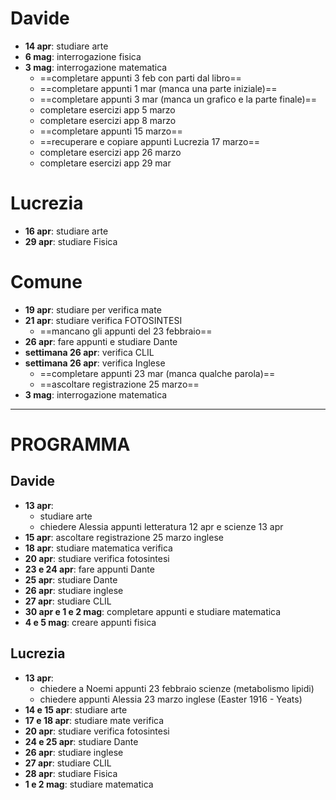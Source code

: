 # Davide
- **14 apr**: studiare arte
- **6 mag**: interrogazione fisica
- **3 mag**: interrogazione matematica
  - ==completare appunti 3 feb con parti dal libro==
  - ==completare appunti 1 mar (manca una parte iniziale)==
  - ==completare appunti 3 mar (manca un grafico e la parte finale)==
  - completare esercizi app 5 marzo
  - completare esercizi app 8 marzo
  - ==completare appunti 15 marzo==
  - ==recuperare e copiare appunti Lucrezia 17 marzo==
  - completare esercizi app 26 marzo
  - completare esercizi app 29 mar

# Lucrezia
- **16 apr**: studiare arte
- **29 apr**: studiare Fisica

# Comune
- **19 apr**: studiare per verifica mate
- **21 apr**: studiare verifica FOTOSINTESI
  - ==mancano gli appunti del 23 febbraio==
- **26 apr**: fare appunti e studiare Dante
- **settimana 26 apr**: verifica CLIL
- **settimana 26 apr**: verifica Inglese
  - ==completare appunti 23 mar (manca qualche parola)==
  - ==ascoltare registrazione 25 marzo==
- **3 mag**: interrogazione matematica


---

# PROGRAMMA

## Davide
- **13 apr**:
  - studiare arte
  - chiedere Alessia appunti letteratura 12 apr e scienze 13 apr
- **15 apr**: ascoltare registrazione 25 marzo inglese
- **18 apr**: studiare matematica verifica
- **20 apr**: studiare verifica fotosintesi
- **23 e 24 apr**: fare appunti Dante
- **25 apr**: studiare Dante
- **26 apr**: studiare inglese
- **27 apr**: studiare CLIL
- **30 apr e 1 e 2 mag**: completare appunti e studiare matematica
- **4 e 5 mag**: creare appunti fisica

## Lucrezia

- **13 apr**:
  - chiedere a Noemi appunti 23 febbraio scienze (metabolismo lipidi)
  - chiedere appunti Alessia 23 marzo inglese (Easter 1916 - Yeats)
- **14 e 15 apr**: studiare arte
- **17 e 18 apr**: studiare mate verifica
- **20 apr**: studiare verifica fotosintesi
- **24 e 25 apr**: studiare Dante
- **26 apr**: studiare inglese
- **27 apr**: studiare CLIL
- **28 apr**: studiare Fisica
- **1 e 2 mag**: studiare matematica
